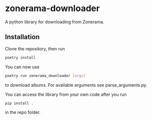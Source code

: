 # zonerama-downloader
A python library for downloading from Zonerama.

## Installation
Clone the repository, then run

```sh
poetry install
```

You can now use

```sh
poetry run zonerama_downloader [args]
```

to download albums. For available arguments see parse_arguments.py.

You can access the library from your own code after you run

```sh
pip install .
```

in the repo folder.